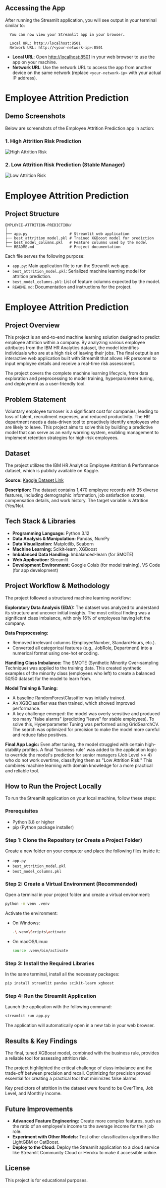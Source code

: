 ## Accessing the App

After running the Streamlit application, you will see output in your terminal similar to:

```
  You can now view your Streamlit app in your browser.

  Local URL: http://localhost:8501
  Network URL: http://<your-network-ip>:8501
```

- **Local URL**: Open [http://localhost:8501](http://localhost:8501) in your web browser to use the app on your machine.
- **Network URL**: Use the network URL to access the app from another device on the same network (replace `<your-network-ip>` with your actual IP address).

# Employee Attrition Prediction

## Demo Screenshots

Below are screenshots of the Employee Attrition Prediction app in action:

### 1. High Attrition Risk Prediction
![High Attrition Risk](/screenshots/high_attrition_risk.png)

### 2. Low Attrition Risk Prediction (Stable Manager)
![Low Attrition Risk](/screenshots/low_attrition_risk.png)

# Employee Attrition Prediction

## Project Structure

```
EMPLOYEE-ATTRITION-PREDICTION/
│
├── app.py                   # Streamlit web application
├── best_attrition_model.pkl # Trained XGBoost model for prediction
├── best_model_columns.pkl   # Feature columns used by the model
└── README.md                # Project documentation
```

Each file serves the following purpose:
- `app.py`: Main application file to run the Streamlit web app.
- `best_attrition_model.pkl`: Serialized machine learning model for attrition prediction.
- `best_model_columns.pkl`: List of feature columns expected by the model.
- `README.md`: Documentation and instructions for the project.

# Employee Attrition Prediction

## Project Overview
This project is an end-to-end machine learning solution designed to predict employee attrition within a company. By analyzing various employee attributes from the IBM HR Analytics dataset, the model identifies individuals who are at a high risk of leaving their jobs. The final output is an interactive web application built with Streamlit that allows HR personnel to input employee details and receive a real-time risk assessment.

The project covers the complete machine learning lifecycle, from data exploration and preprocessing to model training, hyperparameter tuning, and deployment as a user-friendly tool.

## Problem Statement
Voluntary employee turnover is a significant cost for companies, leading to loss of talent, recruitment expenses, and reduced productivity. The HR department needs a data-driven tool to proactively identify employees who are likely to leave. This project aims to solve this by building a predictive model that can serve as an early warning system, enabling management to implement retention strategies for high-risk employees.

## Dataset
The project utilizes the IBM HR Analytics Employee Attrition & Performance dataset, which is publicly available on Kaggle.

**Source:** [Kaggle Dataset Link](https://www.kaggle.com/datasets/pavansubhasht/ibm-hr-analytics-attrition-dataset)

**Description:** The dataset contains 1,470 employee records with 35 diverse features, including demographic information, job satisfaction scores, compensation details, and work history. The target variable is Attrition (Yes/No).

## Tech Stack & Libraries
- **Programming Language:** Python 3.12
- **Data Analysis & Manipulation:** Pandas, NumPy
- **Data Visualization:** Matplotlib, Seaborn
- **Machine Learning:** Scikit-learn, XGBoost
- **Imbalanced Data Handling:** Imbalanced-learn (for SMOTE)
- **Web Application:** Streamlit
- **Development Environment:** Google Colab (for model training), VS Code (for app development)

## Project Workflow & Methodology
The project followed a structured machine learning workflow:

**Exploratory Data Analysis (EDA):** The dataset was analyzed to understand its structure and uncover initial insights. The most critical finding was a significant class imbalance, with only 16% of employees having left the company.

**Data Preprocessing:**
- Removed irrelevant columns (EmployeeNumber, StandardHours, etc.).
- Converted all categorical features (e.g., JobRole, Department) into a numerical format using one-hot encoding.

**Handling Class Imbalance:**
The SMOTE (Synthetic Minority Over-sampling Technique) was applied to the training data. This created synthetic examples of the minority class (employees who left) to create a balanced 50/50 dataset for the model to learn from.

**Model Training & Tuning:**
- A baseline RandomForestClassifier was initially trained.
- An XGBClassifier was then trained, which showed improved performance.
- A key challenge emerged: the model was overly sensitive and produced too many "false alarms" (predicting "leave" for stable employees). To solve this, Hyperparameter Tuning was performed using GridSearchCV. The search was optimized for precision to make the model more careful and reduce false positives.

**Final App Logic:**
Even after tuning, the model struggled with certain high-stability profiles. A final "business rule" was added to the application logic to override the model's prediction for senior managers (Job Level >= 4) who do not work overtime, classifying them as "Low Attrition Risk." This combines machine learning with domain knowledge for a more practical and reliable tool.

## How to Run the Project Locally
To run the Streamlit application on your local machine, follow these steps:

### Prerequisites
- Python 3.8 or higher
- pip (Python package installer)

### Step 1: Clone the Repository (or Create a Project Folder)
Create a new folder on your computer and place the following files inside it:
- `app.py`
- `best_attrition_model.pkl`
- `best_model_columns.pkl`

### Step 2: Create a Virtual Environment (Recommended)
Open a terminal in your project folder and create a virtual environment:
```bash
python -m venv .venv
```

Activate the environment:
- On Windows:
  ```bash
  .\.venv\Scripts\activate
  ```
- On macOS/Linux:
  ```bash
  source .venv/bin/activate
  ```

### Step 3: Install the Required Libraries
In the same terminal, install all the necessary packages:
```bash
pip install streamlit pandas scikit-learn xgboost
```

### Step 4: Run the Streamlit Application
Launch the application with the following command:
```bash
streamlit run app.py
```

The application will automatically open in a new tab in your web browser.

## Results & Key Findings
The final, tuned XGBoost model, combined with the business rule, provides a reliable tool for assessing attrition risk.

The project highlighted the critical challenge of class imbalance and the trade-off between precision and recall. Optimizing for precision proved essential for creating a practical tool that minimizes false alarms.

Key predictors of attrition in the dataset were found to be OverTime, Job Level, and Monthly Income.

## Future Improvements
- **Advanced Feature Engineering:** Create more complex features, such as the ratio of an employee's income to the average income for their job role.
- **Experiment with Other Models:** Test other classification algorithms like LightGBM or CatBoost.
- **Deploy to the Cloud:** Deploy the Streamlit application to a cloud service like Streamlit Community Cloud or Heroku to make it accessible online.

## License
This project is for educational purposes.
